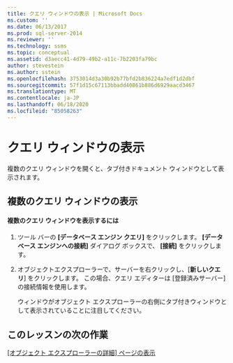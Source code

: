 ```yaml
---
title: クエリ ウィンドウの表示 | Microsoft Docs
ms.custom: ''
ms.date: 06/13/2017
ms.prod: sql-server-2014
ms.reviewer: ''
ms.technology: ssms
ms.topic: conceptual
ms.assetid: d3aecc41-4d79-49b2-a11c-7b2203fa79bc
author: stevestein
ms.author: sstein
ms.openlocfilehash: 3753014d3a30b92b77bfd2b836224a7edf1d2dbf
ms.sourcegitcommit: 57f1d15c67113bbadd40861b886d6929aacd3467
ms.translationtype: MT
ms.contentlocale: ja-JP
ms.lasthandoff: 06/18/2020
ms.locfileid: "85058263"
---
```

# <a name="display-the-query-window"></a>クエリ ウィンドウの表示
  複数のクエリ ウィンドウを開くと、タブ付きドキュメント ウィンドウとして表示されます。  
  
## <a name="viewing-multiple-query-windows"></a>複数のクエリ ウィンドウの表示  
  
#### <a name="to-view-multiple-query-windows"></a>複数のクエリ ウィンドウを表示するには  
  
1.  ツール バーの **[データベース エンジン クエリ]** をクリックします。 **[データベース エンジンへの接続]** ダイアログ ボックスで、 **[接続]** をクリックします。  
  
2.  オブジェクトエクスプローラーで、サーバーを右クリックし、[**新しいクエリ**] をクリックします。 この場合、クエリ エディターは [登録済みサーバー] の接続情報を使用します。  
  
     ウィンドウがオブジェクト エクスプローラーの右側にタブ付きウィンドウとして表示されていることに注目してください。  
  
## <a name="next-task-in-lesson"></a>このレッスンの次の作業  
 [[オブジェクト エクスプローラーの詳細] ページの表示](lesson-1-5-show-the-object-explorer-details-page.md)  
  
  

